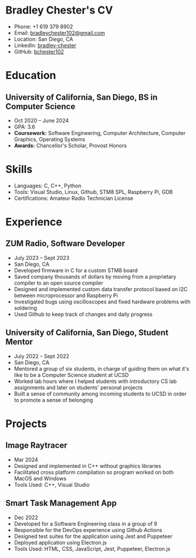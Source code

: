 # Bradley Chester's CV

- Phone: +1 619 379 8902
- Email: [bradleychester102@gmail.com](mailto:bradleychester102@gmail.com)
- Location: San Diego, CA
- LinkedIn: [bradley-chester](https://linkedin.com/in/bradley-chester)
- GitHub: [bchester102](https://github.com/bchester102)


# Education

## University of California, San Diego, BS in Computer Science

- Oct 2020 – June 2024
- GPA: 3.6
- **Coursework:** Software Engineering, Computer Architecture, Computer Graphics, Operating Systems
- **Awards:** Chancellor's Scholar, Provost Honors

# Skills

- Languages: C, C++, Python
- Tools: Visual Studio, Linux, Github, STM8 SPL, Raspberry Pi, GDB
- Certifications: Amateur Radio Technician License
# Experience

## ZUM Radio, Software Developer

- July 2023 – Sept 2023
- San Diego, CA
- Developed firmware in C for a custom STM8 board
- Saved company thousands of dollars by moving from a proprietary compiler to an open source compiler
- Designed and implemented custom data transfer protocol based on I2C between microprocessor and Raspberry Pi
- Investigated bugs using oscilloscopes and fixed hardware problems with soldering
- Used Github to keep track of changes and daily progress

## University of California, San Diego, Student Mentor

- July 2022 – Sept 2022
- San Diego, CA
- Mentored a group of six students, in charge of guiding them on what it's like to be a Computer Science student at UCSD
- Worked lab hours where I helped students with introductory CS lab assignments and later on students' personal projects
- Built a sense of community among incoming students to UCSD in order to promote a sense of belonging

# Projects

## Image Raytracer

- Mar 2024
- Designed and implemented in C++ without graphics libraries
- Facilitated cross platform compilation so program worked on both MacOS and Windows
- Tools Used: C++, Visual Studio

## Smart Task Management App

- Dec 2022
- Developed for a Software Engineering class in a group of 9
- Responsible for the DevOps experience using Github Actions
- Designed test suites for the application using Jest and Puppeteer
- Deployed application using Electron.js
- Tools Used: HTML, CSS, JavaScript, Jest, Puppeteer, Electron.js

